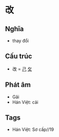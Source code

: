 # 改

## Nghĩa

* thay đổi

## Cấu trúc
* 改 = [己](己.md) [攵](攵.md)

## Phát âm

* Gǎi
* Hán Việt: cải

## Tags
* Hán Việt: Sơ cấp//19

<script>window.HANZI_FIELD='改';</script>
